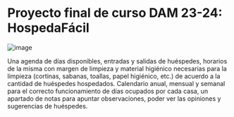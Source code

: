 # Proyecto final de curso DAM 23-24: HospedaFácil
![image](https://github.com/Nudack/Proyecto/assets/114146534/1a9c63bd-1aa9-415d-af09-d37c832b3cb8)


Una agenda de días disponibles, entradas y salidas de huéspedes, horarios de la misma con margen de limpieza y material higiénico necesarias para la limpieza (cortinas, sabanas, toallas, papel higiénico, etc.) de acuerdo a la cantidad de huéspedes hospedados.
Calendario anual, mensual y semanal para el correcto funcionamiento de días ocupados por cada casa, un apartado de notas para apuntar observaciones, poder ver las opiniones y sugerencias de huéspedes.
